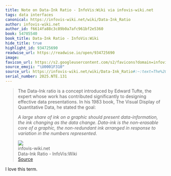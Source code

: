 ```yaml
---
title: Note on Data-Ink Ratio - InfoVis:Wiki via infovis-wiki.net
tags: data interfaces
canonical: https://infovis-wiki.net/wiki/Data-Ink_Ratio
author: infovis-wiki.net
author_id: f6614fa88c3c89b0a7afc961bf2e5360
book: 54785540
book_title: Data-Ink Ratio - InfoVis:Wiki
hide_title: true
highlight_id: 934725690
readwise_url: https://readwise.io/open/934725690
image:
favicon_url: https://s2.googleusercontent.com/s2/favicons?domain=infovis-wiki.net
source_emoji: "\U0001F310"
source_url: https://infovis-wiki.net/wiki/Data-Ink_Ratio#:~:text=The%20Data-Ink%20ratio,the%20numbers%20represented.*
serial_number: 2025.NTE.131
---
```

> The Data-Ink ratio is a concept introduced by Edward Tufte, the expert whose work has contributed significantly to designing effective data presentations. In his 1983 book, The Visual Display of Quantitative Data, he stated the goal:
> 
> *A large share of ink on a graphic should present data-information, the ink changing as the data change. Data-ink is the non-erasable core of a graphic, the non-redundant ink arranged in response to variation in the numbers represented.*
> <div class="quoteback-footer"><div class="quoteback-avatar"><img class="mini-favicon" src="https://s2.googleusercontent.com/s2/favicons?domain=infovis-wiki.net"></div><div class="quoteback-metadata"><div class="metadata-inner"><span style="display:none">FROM:</span><div aria-label="infovis-wiki.net" class="quoteback-author"> infovis-wiki.net</div><div aria-label="Data-Ink Ratio - InfoVis:Wiki" class="quoteback-title"> Data-Ink Ratio - InfoVis:Wiki</div></div></div><div class="quoteback-backlink"><a target="_blank" aria-label="go to the full text of this quotation" rel="noopener" href="https://infovis-wiki.net/wiki/Data-Ink_Ratio#:~:text=The%20Data-Ink%20ratio,the%20numbers%20represented.*" class="quoteback-arrow"> Source</a></div></div>

I love this term.